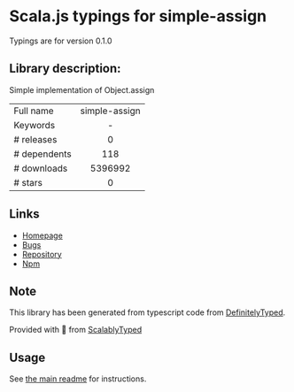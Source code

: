 
# Scala.js typings for simple-assign

Typings are for version 0.1.0

## Library description:
Simple implementation of Object.assign

|                    |                 |
| ------------------ | :-------------: |
| Full name          | simple-assign |
| Keywords           | - |
| # releases         | 0 |
| # dependents       | 118 |
| # downloads        | 5396992 |
| # stars            | 0 |

## Links
- [Homepage](https://github.com/newoga/simple-assign#readme)
- [Bugs](https://github.com/newoga/simple-assign/issues)
- [Repository](https://github.com/newoga/simple-assign)
- [Npm](https://www.npmjs.com/package/simple-assign)
    


## Note
This library has been generated from typescript code from [DefinitelyTyped](https://definitelytyped.org).

Provided with :purple_heart: from [ScalablyTyped](https://github.com/oyvindberg/ScalablyTyped)

## Usage
See [the main readme](../../readme.md) for instructions.


